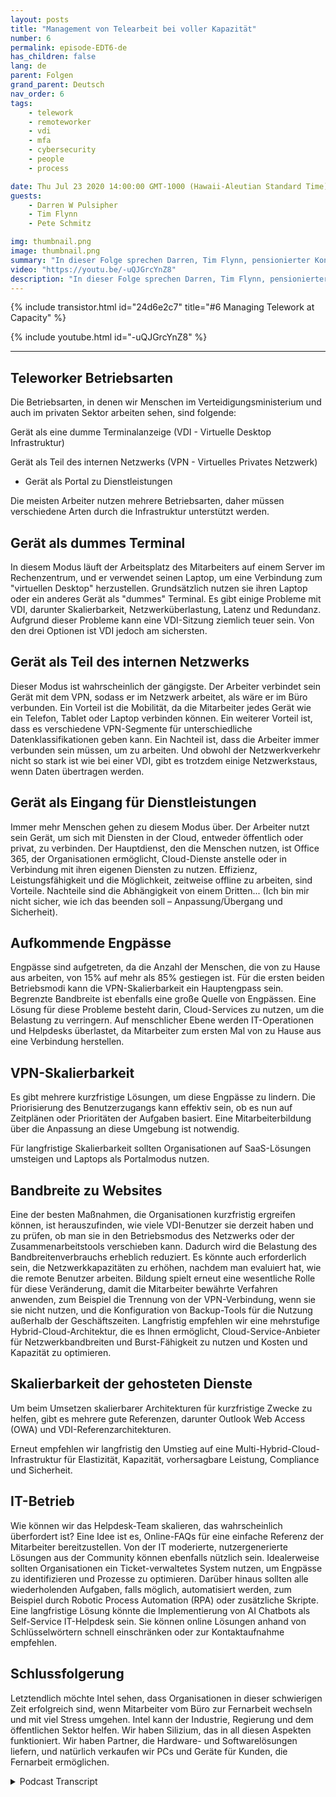 ```yaml
---
layout: posts
title: "Management von Telearbeit bei voller Kapazität"
number: 6
permalink: episode-EDT6-de
has_children: false
lang: de
parent: Folgen
grand_parent: Deutsch
nav_order: 6
tags:
    - telework
    - remoteworker
    - vdi
    - mfa
    - cybersecurity
    - people
    - process

date: Thu Jul 23 2020 14:00:00 GMT-1000 (Hawaii-Aleutian Standard Time)
guests:
    - Darren W Pulsipher
    - Tim Flynn
    - Pete Schmitz

img: thumbnail.png
image: thumbnail.png
summary: "In dieser Folge sprechen Darren, Tim Flynn, pensionierter Konteradmiral der Marine, und Pete Schmitz, Account Executive für die Marine von Intel, darüber, wie man das explosive Wachstum von Telearbeitern aufgrund der Covid-19-Pandemie bewältigen kann. Wir diskutieren die verschiedenen Arbeitsmodi, die Mitarbeiter nutzen können, um remote zu arbeiten und dennoch produktiv zu sein: Gerät als dummes Terminal, Gerät als Teil des internen Netzwerks und Gerät als Portal zu Diensten. Das Verständnis dieser Betriebsmodi kann dabei helfen, Engpässe zu finden, die die Effektivität Ihres Teams beeinträchtigen können."
video: "https://youtu.be/-uQJGrcYnZ8"
description: "In dieser Folge sprechen Darren, Tim Flynn, pensionierter Konteradmiral der Marine, und Pete Schmitz, Account Executive für die Marine von Intel, darüber, wie man das explosive Wachstum von Telearbeitern aufgrund der Covid-19-Pandemie bewältigen kann. Wir diskutieren die verschiedenen Arbeitsmodi, die Mitarbeiter nutzen können, um remote zu arbeiten und dennoch produktiv zu sein: Gerät als dummes Terminal, Gerät als Teil des internen Netzwerks und Gerät als Portal zu Diensten. Das Verständnis dieser Betriebsmodi kann dabei helfen, Engpässe zu finden, die die Effektivität Ihres Teams beeinträchtigen können."
---
```


<div>
{% include transistor.html id="24d6e2c7" title="#6 Managing Telework at Capacity" %}

{% include youtube.html id="-uQJGrcYnZ8" %}
</div>

---

## Teleworker Betriebsarten

Die Betriebsarten, in denen wir Menschen im Verteidigungsministerium und auch im privaten Sektor arbeiten sehen, sind folgende:

Gerät als eine dumme Terminalanzeige (VDI - Virtuelle Desktop Infrastruktur)

Gerät als Teil des internen Netzwerks (VPN - Virtuelles Privates Netzwerk)

* Gerät als Portal zu Dienstleistungen

Die meisten Arbeiter nutzen mehrere Betriebsarten, daher müssen verschiedene Arten durch die Infrastruktur unterstützt werden.

## Gerät als dummes Terminal

In diesem Modus läuft der Arbeitsplatz des Mitarbeiters auf einem Server im Rechenzentrum, und er verwendet seinen Laptop, um eine Verbindung zum "virtuellen Desktop" herzustellen. Grundsätzlich nutzen sie ihren Laptop oder ein anderes Gerät als "dummes" Terminal. Es gibt einige Probleme mit VDI, darunter Skalierbarkeit, Netzwerküberlastung, Latenz und Redundanz. Aufgrund dieser Probleme kann eine VDI-Sitzung ziemlich teuer sein. Von den drei Optionen ist VDI jedoch am sichersten.

## Gerät als Teil des internen Netzwerks

Dieser Modus ist wahrscheinlich der gängigste. Der Arbeiter verbindet sein Gerät mit dem VPN, sodass er im Netzwerk arbeitet, als wäre er im Büro verbunden. Ein Vorteil ist die Mobilität, da die Mitarbeiter jedes Gerät wie ein Telefon, Tablet oder Laptop verbinden können. Ein weiterer Vorteil ist, dass es verschiedene VPN-Segmente für unterschiedliche Datenklassifikationen geben kann. Ein Nachteil ist, dass die Arbeiter immer verbunden sein müssen, um zu arbeiten. Und obwohl der Netzwerkverkehr nicht so stark ist wie bei einer VDI, gibt es trotzdem einige Netzwerkstaus, wenn Daten übertragen werden.

## Gerät als Eingang für Dienstleistungen

Immer mehr Menschen gehen zu diesem Modus über. Der Arbeiter nutzt sein Gerät, um sich mit Diensten in der Cloud, entweder öffentlich oder privat, zu verbinden. Der Hauptdienst, den die Menschen nutzen, ist Office 365, der Organisationen ermöglicht, Cloud-Dienste anstelle oder in Verbindung mit ihren eigenen Diensten zu nutzen. Effizienz, Leistungsfähigkeit und die Möglichkeit, zeitweise offline zu arbeiten, sind Vorteile. Nachteile sind die Abhängigkeit von einem Dritten... (Ich bin mir nicht sicher, wie ich das beenden soll – Anpassung/Übergang und Sicherheit).

## Aufkommende Engpässe

Engpässe sind aufgetreten, da die Anzahl der Menschen, die von zu Hause aus arbeiten, von 15% auf mehr als 85% gestiegen ist. Für die ersten beiden Betriebsmodi kann die VPN-Skalierbarkeit ein Hauptengpass sein. Begrenzte Bandbreite ist ebenfalls eine große Quelle von Engpässen. Eine Lösung für diese Probleme besteht darin, Cloud-Services zu nutzen, um die Belastung zu verringern. Auf menschlicher Ebene werden IT-Operationen und Helpdesks überlastet, da Mitarbeiter zum ersten Mal von zu Hause aus eine Verbindung herstellen.

## VPN-Skalierbarkeit

Es gibt mehrere kurzfristige Lösungen, um diese Engpässe zu lindern. Die Priorisierung des Benutzerzugangs kann effektiv sein, ob es nun auf Zeitplänen oder Prioritäten der Aufgaben basiert. Eine Mitarbeiterbildung über die Anpassung an diese Umgebung ist notwendig.

Für langfristige Skalierbarkeit sollten Organisationen auf SaaS-Lösungen umsteigen und Laptops als Portalmodus nutzen.

## Bandbreite zu Websites

Eine der besten Maßnahmen, die Organisationen kurzfristig ergreifen können, ist herauszufinden, wie viele VDI-Benutzer sie derzeit haben und zu prüfen, ob man sie in den Betriebsmodus des Netzwerks oder der Zusammenarbeitstools verschieben kann. Dadurch wird die Belastung des Bandbreitenverbrauchs erheblich reduziert. Es könnte auch erforderlich sein, die Netzwerkkapazitäten zu erhöhen, nachdem man evaluiert hat, wie die remote Benutzer arbeiten. Bildung spielt erneut eine wesentliche Rolle für diese Veränderung, damit die Mitarbeiter bewährte Verfahren anwenden, zum Beispiel die Trennung von der VPN-Verbindung, wenn sie sie nicht nutzen, und die Konfiguration von Backup-Tools für die Nutzung außerhalb der Geschäftszeiten. Langfristig empfehlen wir eine mehrstufige Hybrid-Cloud-Architektur, die es Ihnen ermöglicht, Cloud-Service-Anbieter für Netzwerkbandbreiten und Burst-Fähigkeit zu nutzen und Kosten und Kapazität zu optimieren.

## Skalierbarkeit der gehosteten Dienste

Um beim Umsetzen skalierbarer Architekturen für kurzfristige Zwecke zu helfen, gibt es mehrere gute Referenzen, darunter Outlook Web Access (OWA) und VDI-Referenzarchitekturen.

Erneut empfehlen wir langfristig den Umstieg auf eine Multi-Hybrid-Cloud-Infrastruktur für Elastizität, Kapazität, vorhersagbare Leistung, Compliance und Sicherheit.

## IT-Betrieb

Wie können wir das Helpdesk-Team skalieren, das wahrscheinlich überfordert ist? Eine Idee ist es, Online-FAQs für eine einfache Referenz der Mitarbeiter bereitzustellen. Von der IT moderierte, nutzergenerierte Lösungen aus der Community können ebenfalls nützlich sein. Idealerweise sollten Organisationen ein Ticket-verwaltetes System nutzen, um Engpässe zu identifizieren und Prozesse zu optimieren. Darüber hinaus sollten alle wiederholenden Aufgaben, falls möglich, automatisiert werden, zum Beispiel durch Robotic Process Automation (RPA) oder zusätzliche Skripte. Eine langfristige Lösung könnte die Implementierung von AI Chatbots als Self-Service IT-Helpdesk sein. Sie können online Lösungen anhand von Schlüsselwörtern schnell einschränken oder zur Kontaktaufnahme empfehlen.

## Schlussfolgerung

Letztendlich möchte Intel sehen, dass Organisationen in dieser schwierigen Zeit erfolgreich sind, wenn Mitarbeiter vom Büro zur Fernarbeit wechseln und mit viel Stress umgehen. Intel kann der Industrie, Regierung und dem öffentlichen Sektor helfen. Wir haben Silizium, das in all diesen Aspekten funktioniert. Wir haben Partner, die Hardware- und Softwarelösungen liefern, und natürlich verkaufen wir PCs und Geräte für Kunden, die Fernarbeit ermöglichen.



<details>
<summary> Podcast Transcript </summary>

<p></p>

</details>
